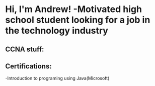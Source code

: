 <h1> Hi, I'm Andrew! </h> 
-Motivated high school student looking for a job in the technology industry  

<h2> CCNA stuff: </h2> 


<h2> Certifications: </h2> 
-Introduction to programing using Java(Microsoft)
